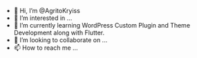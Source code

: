 - 👋 Hi, I’m @AgritoKryiss
- 👀 I’m interested in ...
- 🌱 I’m currently learning WordPress Custom Plugin and Theme Development along with Flutter.
- 💞️ I’m looking to collaborate on ...
- 📫 How to reach me ...

<!---
AgritoKryiss/AgritoKryiss is a ✨ special ✨ repository because its `README.md` (this file) appears on your GitHub profile.
You can click the Preview link to take a look at your changes.
--->
